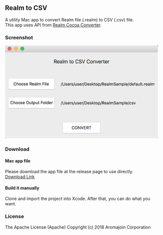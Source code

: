 ## Realm to CSV
A utility Mac app to convert Realm file (.realm) to CSV (.csv) file.  
This app uses API from [Realm Cocoa Converter](https://github.com/realm/realm-cocoa-converter).  

### Screenshot
![Screenshot](/Arts/screenshot.png)

### Download

#### Mac app file
Please download the app file at the release page to use directly.  
[Download Link](https://github.com/aromajoin/realm-to-csv/releases/download/v1.0.0/RealmToCSV.app.zip)

#### Build it manually
Clone and import the project into Xcode. After that, you can do what you want. 

### License
The Apache License (Apache)
Copyright (c) 2018 Aromajoin Corporation
